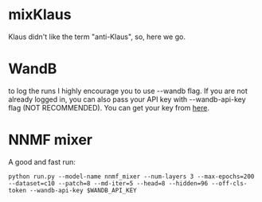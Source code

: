 # mixKlaus
Klaus didn't like the term "anti-Klaus", so, here we go.

# WandB
to log the runs I highly encourage you to use --wandb flag. If you are not already logged in, you can also pass your API key with --wandb-api-key flag (NOT RECOMMENDED). You can get your key from [here](https://wandb.ai/authorize).

# NNMF mixer
A good and fast run:
```
python run.py --model-name nnmf_mixer --num-layers 3 --max-epochs=200 --dataset=c10 --patch=8 --md-iter=5 --head=8 --hidden=96 --off-cls-token --wandb-api-key $WANDB_API_KEY
```